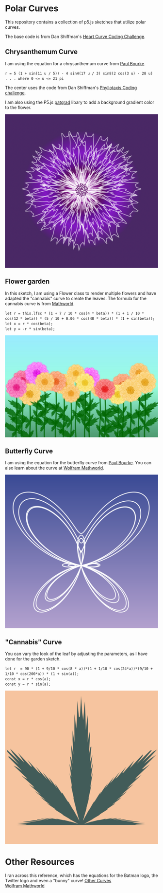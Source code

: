 # Polar Curves

 This repository contains a collection of p5.js sketches that utilize polar curves. 
 
 
 The base code is from Dan Shiffman's [Heart Curve Coding Challenge](https://thecodingtrain.com/challenges/134-heart-curve).   
 
 
 ## Chrysanthemum Curve

 I am using the equation for a chrysanthemum curve from [Paul Bourke](http://paulbourke.net/geometry/chrysanthemum/).  

 `r = 5 (1 + sin(11 u / 5)) - 4 sin4(17 u / 3) sin8(2 cos(3 u) - 28 u)  . . . where 0 <= u <= 21 pi`  

The center uses the code from Dan Shiffman's [Phyllotaxis Coding challenge](https://thecodingtrain.com/challenges/30-phyllotaxis).


I am also using the P5.js [patgrad](https://github.com/antiboredom/p5.patgrad) libary to add a background gradient color to the flower.

![](assets/purple.png)

## Flower garden

In this sketch, I am using a Flower class to render multiple flowers and have adapted the "cannabis" curve to create the leaves. The formula for the cannabis curve is from [Mathworld](https://mathworld.wolfram.com/CannabisCurve.html).

`let r = this.lfsc * (1 + 7 / 10 * cos(4 * beta)) * (1 + 1 / 10 * cos(12 * beta)) * (5 / 10 + 0.06 * cos(40 * beta)) * (1 + sin(beta));`   
`let x = r * cos(beta);`    
`let y = -r * sin(beta);`

![](assets/chrysanthemum_garden.jpg)

## Butterfly Curve

I am using the equation for the butterfly curve from [Paul Bourke](http://paulbourke.net/geometry/butterfly/). You can also learn about the curve at [Wolfram Mathworld](https://mathworld.wolfram.com/ButterflyCurve.html).

![](assets/butterfly.png)

## "Cannabis" Curve

You can vary the look of the leaf by adjusting the parameters, as I have done for the garden sketch.

`let r  = 90 * (1 + 9/10 * cos(8 * a))*(1 + 1/10 * cos(24*a))*(9/10 + 1/10 * cos(200*a)) * (1 + sin(a));`  
`const x = r * cos(a);`  
`const y = r * sin(a);`

![](assets/cannabis.png)

# Other Resources

I ran across this reference, which has the equations for the Batman logo, the Twitter logo and even a "bunny" curve!
[Other Curves](https://blog.wolframalpha.com/2013/07/18/even-more-formulas-for-everything-from-filled-algebraic-curves-to-the-twitter-bird-the-american-flag-chocolate-easter-bunnies-and-the-superman-solid/)  
[Wolfram Mathworld](https://mathworld.wolfram.com/topics/PlaneCurves.html)